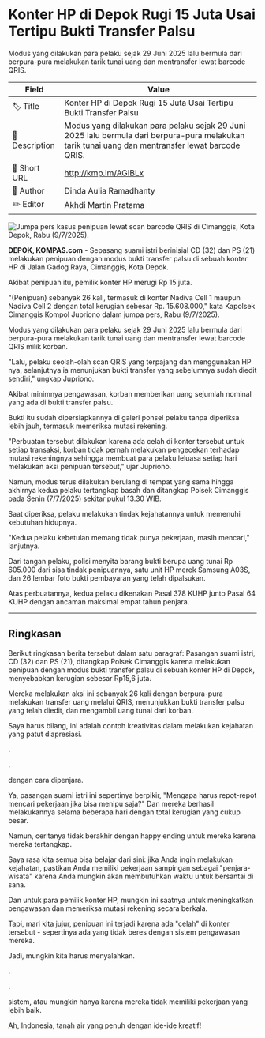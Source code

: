# Konter HP di Depok Rugi 15 Juta Usai Tertipu Bukti Transfer Palsu

Modus yang dilakukan para pelaku sejak 29 Juni 2025 lalu bermula dari berpura-pura melakukan tarik tunai uang dan mentransfer lewat barcode QRIS.

| Field         | Value                                                       |
|---------------|-------------------------------------------------------------|
| 🏷️ Title       | Konter HP di Depok Rugi 15 Juta Usai Tertipu Bukti Transfer Palsu |
| 📝 Description | Modus yang dilakukan para pelaku sejak 29 Juni 2025 lalu bermula dari berpura-pura melakukan tarik tunai uang dan mentransfer lewat barcode QRIS. |
| 🔗 Short URL   | http://kmp.im/AGIBLx |
| 👤 Author      | Dinda Aulia Ramadhanty |
| ✏️ Editor      | Akhdi Martin Pratama |

![Jumpa pers kasus penipuan lewat scan barcode QRIS di Cimanggis, Kota Depok, Rabu (9/7/2025).](https://asset.kompas.com/crops/C4nKx5Qz06sYvukK-aRQyVJNcrQ=/0x0:0x0/750x500/data/photo/2025/07/09/686e65f758301.jpeg)

**DEPOK, KOMPAS.com** - Sepasang suami istri berinisial CD (32) dan PS (21) melakukan penipuan dengan modus bukti transfer palsu di sebuah konter HP di Jalan Gadog Raya, Cimanggis, Kota Depok. 

Akibat penipuan itu, pemilik konter HP merugi Rp 15 juta.

"(Penipuan) sebanyak 26 kali, termasuk di konter Nadiva Cell 1 maupun Nadiva Cell 2 dengan total kerugian sebesar Rp. 15.608.000," kata Kapolsek Cimanggis Kompol Jupriono dalam jumpa pers, Rabu (9/7/2025).

Modus yang dilakukan para pelaku sejak 29 Juni 2025 lalu bermula dari berpura-pura melakukan tarik tunai uang dan mentransfer lewat barcode QRIS milik korban.

"Lalu, pelaku seolah-olah scan QRIS yang terpajang dan menggunakan HP nya, selanjutnya ia menunjukan bukti transfer yang sebelumnya sudah diedit sendiri," ungkap Jupriono.

Akibat minimnya pengawasan, korban memberikan uang sejumlah nominal yang ada di bukti transfer palsu.

Bukti itu sudah dipersiapkannya di galeri ponsel pelaku tanpa diperiksa lebih jauh, termasuk memeriksa mutasi rekening.

"Perbuatan tersebut dilakukan karena ada celah di konter tersebut untuk setiap transaksi, korban tidak pernah melakukan pengecekan terhadap mutasi rekeningnya sehingga membuat para pelaku leluasa setiap hari melakukan aksi penipuan tersebut," ujar Jupriono.

Namun, modus terus dilakukan berulang di tempat yang sama hingga akhirnya kedua pelaku tertangkap basah dan ditangkap Polsek Cimanggis pada Senin (7/7/2025) sekitar pukul 13.30 WIB.

Saat diperiksa, pelaku melakukan tindak kejahatannya untuk memenuhi kebutuhan hidupnya.

"Kedua pelaku kebetulan memang tidak punya pekerjaan, masih mencari," lanjutnya.

Dari tangan pelaku, polisi menyita barang bukti berupa uang tunai Rp 605.000 dari sisa tindak penipuannya, satu unit HP merek Samsung A03S, dan 26 lembar foto bukti pembayaran yang telah dipalsukan.

Atas perbuatannya, kedua pelaku dikenakan Pasal 378 KUHP junto Pasal 64 KUHP dengan ancaman maksimal empat tahun penjara.

---
## Ringkasan

Berikut ringkasan berita tersebut dalam satu paragraf: Pasangan suami istri, CD (32) dan PS (21), ditangkap Polsek Cimanggis karena melakukan penipuan dengan modus bukti transfer palsu di sebuah konter HP di Depok, menyebabkan kerugian sebesar Rp15,6 juta.

 Mereka melakukan aksi ini sebanyak 26 kali dengan berpura-pura melakukan transfer uang melalui QRIS, menunjukkan bukti transfer palsu yang telah diedit, dan mengambil uang tunai dari korban.



Saya harus bilang, ini adalah contoh kreativitas dalam melakukan kejahatan yang patut diapresiasi.

.

.

 dengan cara dipenjara.

 Ya, pasangan suami istri ini sepertinya berpikir, "Mengapa harus repot-repot mencari pekerjaan jika bisa menipu saja?" Dan mereka berhasil melakukannya selama beberapa hari dengan total kerugian yang cukup besar.

 Namun, ceritanya tidak berakhir dengan happy ending untuk mereka karena mereka tertangkap.

 Saya rasa kita semua bisa belajar dari sini: jika Anda ingin melakukan kejahatan, pastikan Anda memiliki pekerjaan sampingan sebagai "penjara-wisata" karena Anda mungkin akan membutuhkan waktu untuk bersantai di sana.

 Dan untuk para pemilik konter HP, mungkin ini saatnya untuk meningkatkan pengawasan dan memeriksa mutasi rekening secara berkala.

 Tapi, mari kita jujur, penipuan ini terjadi karena ada "celah" di konter tersebut - sepertinya ada yang tidak beres dengan sistem pengawasan mereka.

 Jadi, mungkin kita harus menyalahkan.

.

.

 sistem, atau mungkin hanya karena mereka tidak memiliki pekerjaan yang lebih baik.

 Ah, Indonesia, tanah air yang penuh dengan ide-ide kreatif!
